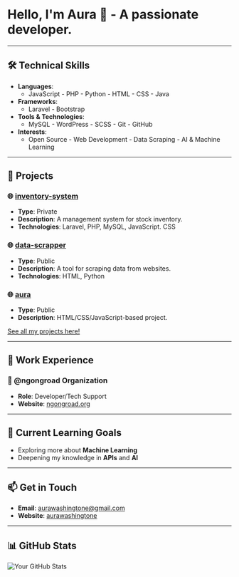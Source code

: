 # Hello, I'm Aura 👋 - A passionate developer.
---
## 🛠️ Technical Skills
- **Languages**: 
  - JavaScript - PHP - Python - HTML - CSS - Java
- **Frameworks**:
  - Laravel - Bootstrap
- **Tools & Technologies**:
  - MySQL - WordPress - SCSS - Git - GitHub
- **Interests**: 
  - Open Source - Web Development - Data Scraping - AI & Machine Learning

---
## 🚀 Projects
### 🌐 [inventory-system](https://github.com/yourusername/inventory-system)
- **Type**: Private
- **Description**: A management system for stock inventory.
- **Technologies**: Laravel, PHP, MySQL, JavaScript. CSS

### 🌐 [data-scrapper](https://github.com/yourusername/data-scrapper)
- **Type**: Public
- **Description**: A tool for scraping data from websites.
- **Technologies**: HTML, Python

### 🌐 [aura](https://washingtoneaura.github.io/aura/)
- **Type**: Public
- **Description**: HTML/CSS/JavaScript-based project.

[See all my projects here!](https://github.com/washingtoneaura?tab=repositories)

---
## 💼 Work Experience
### 🏢 @ngongroad Organization
- **Role**: Developer/Tech Support
- **Website**: [ngongroad.org](http://ngongroad.org)
  
---
## 🌱 Current Learning Goals
- Exploring more about **Machine Learning**
- Deepening my knowledge in **APIs** and **AI**
  
---
## 📫 Get in Touch
- **Email**: [aurawashingtone@gmail.com](mailto:aurawashingtone@gmail.com)
- **Website**: [aurawashingtone](https://washingtoneaura.github.io/aura/)

---
## 📊 GitHub Stats
![Your GitHub Stats](https://github-readme-stats.vercel.app/api?username=washingtoneaura&show_icons=true&theme=radical)



<!--
**washingtoneaura/washingtoneaura** is a ✨ _special_ ✨ repository because its `README.md` (this file) appears on your GitHub profile.

Here are some ideas to get you started:

- 🔭 I’m currently working on ...
- 🌱 I’m currently learning ...
- 👯 I’m looking to collaborate on ...
- 🤔 I’m looking for help with ...
- 💬 Ask me about ...
- 📫 How to reach me: ...
- 😄 Pronouns: ...
- ⚡ Fun fact: ...
-->
